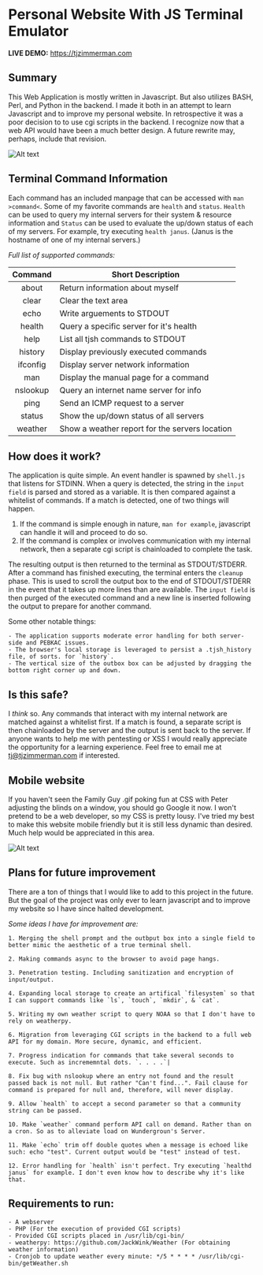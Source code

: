# Personal Website With JS Terminal Emulator

__LIVE DEMO:__ https://tjzimmerman.com

## Summary
This Web Application is mostly written in Javascript. But also utilizes BASH, Perl, and Python in the backend. I made it both in an attempt to learn Javascript and to improve my personal website. In retrospective it was a poor decision to to use cgi scripts in the backend. I recognize now that a web API would have been a much better design. A future rewrite may, perhaps, include that revision. 

![Alt text](https://raw.githubusercontent.com/zimmertr/Personal-Website-With-JS-Terminal-Emulator/master/screenshot.png "Terminal Emulator")


## Terminal Command Information
Each command has an included manpage that can be accessed with `man >command<`. Some of my favorite commands are `health` and `status`. `Health` can be used to query my internal servers for their system & resource information and `Status` can be used to evaluate the up/down status of each of my servers. For example, try executing `health janus`. (Janus is the hostname of one of my internal servers.)

*Full list of supported commands:*

| Command   | Short Description                              |
|:---------:| ---------------------------------------------- |
| about     | Return information about myself                |
| clear     | Clear the text area                            |
| echo      | Write arguements to STDOUT                     |
| health    | Query a specific server for it's health        |
| help      | List all tjsh commands to STDOUT               |
| history   | Display previously executed commands           |
| ifconfig  | Display server network information             |
| man       | Display the manual page for a command          |
| nslookup  | Query an internet name server for info         |
| ping      | Send an ICMP request to a server               |
| status    | Show the up/down status of all servers         |
| weather   | Show a weather report for the servers location |


## How does it work?

The application is quite simple. An event handler is spawned by `shell.js` that listens for STDINN. When a query is detected, the string in the `input field` is parsed and stored as a variable. It is then compared against a whitelist of commands. If a match is detected, one of two things will happen.

1. If the command is simple enough in nature, `man for example`, javascript can handle it will and proceed to do so.
2. If the command is complex or involves communication with my internal network, then a separate cgi script is chainloaded to complete the task. 

The resulting output is then returned to the terminal as STDOUT/STDERR. After a command has finished executing, the terminal enters the `cleanup` phase. This is used to scroll the output box to the end of STDOUT/STDERR in the event that it takes up more lines than are available. The `input field` is then purged of the executed command and a new line is inserted following the output to prepare for another command.

Some other notable things: 
```
- The application supports moderate error handling for both server-side and PEBKAC issues.
- The browser's local storage is leveraged to persist a .tjsh_history file, of sorts. for `history`.
- The vertical size of the outbox box can be adjusted by dragging the bottom right corner up and down. 
```


## Is this safe?

I _think_ so. Any commands that interact with my internal network are matched against a whitelist first. If a match is found, a separate script is then chainloaded by the server and the output is sent back to the server. If anyone wants to help me with pentesting or XSS I would really appreciate the opportunity for a learning experience. Feel free to email me at tj@tjzimmerman.com if interested.


## Mobile website

If you haven't seen the Family Guy .gif poking fun at CSS with Peter adjusting the blinds on a window, you should go Google it now. I won't pretend to be a web developer, so my CSS is pretty lousy. I've tried my best to make this website mobile friendly but it is still less dynamic than desired. Much help would be appreciated in this area. 

![Alt text](https://raw.githubusercontent.com/zimmertr/Personal-Website-With-JS-Terminal-Emulator/master/screenshot_mobile.png "Terminal Emulator - Mobile")


## Plans for future improvement

There are a ton of things that I would like to add to this project in the future. But the goal of the project was only ever to learn javascript and to improve my website so I have since halted development.

_Some ideas I have for improvement are:_
```
1. Merging the shell prompt and the outbput box into a single field to better mimic the aesthetic of a true terminal shell.  

2. Making commands async to the browser to avoid page hangs.

3. Penetration testing. Including sanitization and encryption of input/output.  

4. Expanding local storage to create an artifical `filesystem` so that I can support commands like `ls`, `touch`, `mkdir`, & `cat`.

5. Writing my own weather script to query NOAA so that I don't have to rely on weatherpy.  

6. Migration from leveraging CGI scripts in the backend to a full web API for my domain. More secure, dynamic, and efficient.

7. Progress indication for commands that take several seconds to execute. Such as incrememntal dots. `. . . .`|

8. Fix bug with nslookup where an entry not found and the result passed back is not null. But rather "Can't find...". Fail clause for command is prepared for null and, therefore, will never display. 

9. Allow `health` to accept a second parameter so that a community string can be passed.

10. Make `weather` command perform API call on demand. Rather than on a cron. So as to alleviate load on Wundergroun's Server.

11. Make `echo` trim off double quotes when a message is echoed like such: echo "test". Current output would be "test" instead of test.

12. Error handling for `health` isn't perfect. Try executing `healthd janus` for example. I don't even know how to describe why it's like that.
```

## Requirements to run:  
```
- A webserver  
- PHP (For the execution of provided CGI scripts)  
- Provided CGI scripts placed in /usr/lib/cgi-bin/  
- weatherpy: https://github.com/JackWink/Weather (For obtaining weather information)
- Cronjob to update weather every minute: */5 * * * * /usr/lib/cgi-bin/getWeather.sh
```

